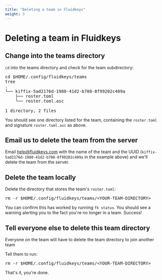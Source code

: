 ```yaml
---
title: "Deleting a team in Fluidkeys"
weight: 3
---
```


# Deleting a team in Fluidkeys

<h2 class="numbered">Change into the teams directory</h2>

`cd` into the teams directory and check for the team subdirectory:

<pre class="terminal">
<span class="command">cd $HOME/.config/fluidkeys/teams</span>
<span class="command">tree<span>
<span class="output">.
└── kiffix-5ad2176d-1980-41d2-b708-8f99202c409a
    ├── roster.toml
    └── roster.toml.asc

1 directory, 2 files</span>
</pre>

You should see one directory listed for the team, containing the `roster.toml` and signature `roster.toml.asc` as above.

<h2 class="numbered">Email us to delete the team from the server</h2>

Email [help@fluidkeys.com](mailto:help@fluidkeys.com) with the name of the team and the UUID (`kiffix-5ad2176d-1980-41d2-b708-8f99202c409a` in the example above) and we'll delete the team from the server.

<h2 class="numbered">Delete the team locally</h2>

Delete the directory that stores the team's <code>roster.toml</code>:

<pre class="terminal">
<span class="command">rm -r $HOME/.config/fluidkeys/teams/&lt;YOUR-TEAM-DIRECTORY&gt;</span>
</pre>

You can confirm this has worked by running `fk status`. You should see a warning alerting you to the fact you're no longer in a team. Success!

<h2 class="numbered">Tell everyone else to delete this team directory</h2>

<div class="callout callout--warning">
    <p>Everyone on the team will have to delete the team directory to join another team</p>
</div>

Tell them to run:
<pre class="terminal">
<span class="command">rm -r $HOME/.config/fluidkeys/teams/&lt;YOUR-TEAM-DIRECTORY&gt;</span>
</pre>

That's it, you're done.
